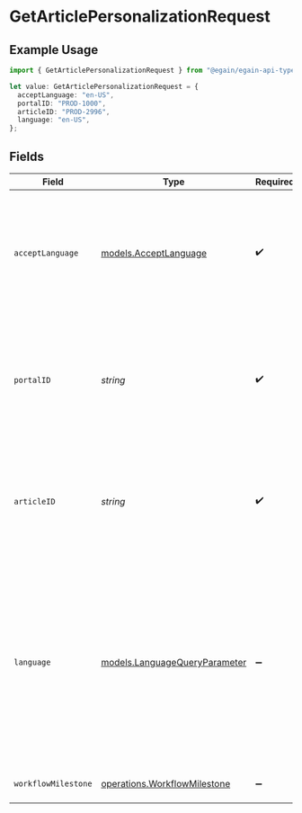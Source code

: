 # GetArticlePersonalizationRequest

## Example Usage

```typescript
import { GetArticlePersonalizationRequest } from "@egain/egain-api-typescript/models/operations";

let value: GetArticlePersonalizationRequest = {
  acceptLanguage: "en-US",
  portalID: "PROD-1000",
  articleID: "PROD-2996",
  language: "en-US",
};
```

## Fields

| Field                                                                                                                                                                                                                 | Type                                                                                                                                                                                                                  | Required                                                                                                                                                                                                              | Description                                                                                                                                                                                                           | Example                                                                                                                                                                                                               |
| --------------------------------------------------------------------------------------------------------------------------------------------------------------------------------------------------------------------- | --------------------------------------------------------------------------------------------------------------------------------------------------------------------------------------------------------------------- | --------------------------------------------------------------------------------------------------------------------------------------------------------------------------------------------------------------------- | --------------------------------------------------------------------------------------------------------------------------------------------------------------------------------------------------------------------- | --------------------------------------------------------------------------------------------------------------------------------------------------------------------------------------------------------------------- |
| `acceptLanguage`                                                                                                                                                                                                      | [models.AcceptLanguage](../../models/acceptlanguage.md)                                                                                                                                                               | :heavy_check_mark:                                                                                                                                                                                                    | The Language locale accepted by the client (used for locale specific fields in resource representation and in error responses).                                                                                       | en-US                                                                                                                                                                                                                 |
| `portalID`                                                                                                                                                                                                            | *string*                                                                                                                                                                                                              | :heavy_check_mark:                                                                                                                                                                                                    | The ID of the portal being accessed.<br><br>A portal ID is composed of a 2-4 letter prefix, followed by a dash and 4-15 digits.                                                                                       | PROD-1000                                                                                                                                                                                                             |
| `articleID`                                                                                                                                                                                                           | *string*                                                                                                                                                                                                              | :heavy_check_mark:                                                                                                                                                                                                    | The ID of the Article.<br><br>An Article ID is composed of a 2-4 letter prefix followed by a dash and 4-15 digits.                                                                                                    | PROD-2996                                                                                                                                                                                                             |
| `language`                                                                                                                                                                                                            | [models.LanguageQueryParameter](../../models/languagequeryparameter.md)                                                                                                                                               | :heavy_minus_sign:                                                                                                                                                                                                    | The language that describes the details of a resource. Resources available in different languages may differ from each other.<li>If <code>lang</code> is not passed, then the portal's default language is used.</li> | en-US                                                                                                                                                                                                                 |
| `workflowMilestone`                                                                                                                                                                                                   | [operations.WorkflowMilestone](../../models/operations/workflowmilestone.md)                                                                                                                                          | :heavy_minus_sign:                                                                                                                                                                                                    | Workflow milestone of the Article                                                                                                                                                                                     | publish                                                                                                                                                                                                               |